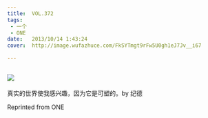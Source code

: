 ```yaml
---
title:	VOL.372
tags:
 - 一个
 - ONE
date:	2013/10/14 1:43:24
cover:	http://image.wufazhuce.com/FkSYTmgt9rFw5U0gh1eJ7Jv__i67

---
```

![](http://image.wufazhuce.com/FkSYTmgt9rFw5U0gh1eJ7Jv__i67)
---

真实的世界使我感兴趣，因为它是可塑的。by 纪德
 
Reprinted from ONE
